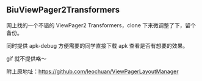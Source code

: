 BiuViewPager2Transformers
---

网上找的一个不错的 ViewPager2 Transformers，clone 下来微调整了下，留个 备份。

同时提供 apk-debug 方便需要的同学直接下载 apk 查看是否有想要的效果。

gif 就不提供咯～

附上原地址：https://github.com/leochuan/ViewPagerLayoutManager
